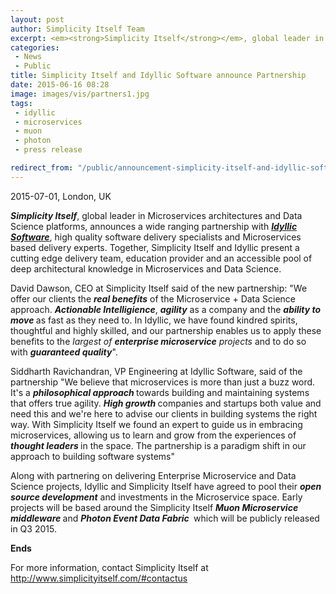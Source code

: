 ```yaml
---
layout: post
author: Simplicity Itself Team
excerpt: <em><strong>Simplicity Itself</strong></em>, global leader in Microservices architectures and Data Science platforms, announces a wide ranging partnership with <a title="Idyllic Software" href="www.idyllic-software.com" target="_blank"><em><strong>Idyllic Software</strong></em></a>.
categories:
 - News
 - Public
title: Simplicity Itself and Idyllic Software announce Partnership
date: 2015-06-16 08:28
image: images/vis/partners1.jpg
tags:
 - idyllic
 - microservices
 - muon
 - photon
 - press release

redirect_from: "/public/announcement-simplicity-itself-and-idyllic-software-partnership.html"
---
```

<p lang="zxx">2015-07-01, London, UK</p>
<p lang="zxx"><em><strong>Simplicity Itself</strong></em>, global leader in Microservices architectures and Data Science platforms, announces a wide ranging partnership with <a title="Idyllic Software" href="www.idyllic-software.com" target="_blank"><em><strong>Idyllic Software</strong></em></a>, high quality software delivery specialists and Microservices based delivery experts. Together, Simplicity Itself and Idyllic present a cutting edge delivery team, education provider and an accessible pool of deep architectural knowledge in Microservices and Data Science.</p>
<p lang="zxx">David Dawson, CEO at Simplicity Itself said of the new partnership: "We offer our clients the <i><b>real benefits</b></i> of the Microservice + Data Science approach. <i><b>Actionable Intelligience</b></i>, <i><b>agility</b></i> as a company and the <i><b>ability to move </b></i>as fast as they need to. In Idyllic, we have found kindred spirits, thoughtful and highly skilled, and our partnership enables us to apply these benefits to the <i>largest of </i><i><b>enterprise microservice</b></i><i> </i><i>projects </i>and to do so with <i><b>guaranteed quality</b></i>".</p>
<p lang="zxx">Siddharth Ravichandran, VP Engineering at Idyllic Software, said of the partnership "We believe that microservices is more than just a buzz word. It's a <i><b>philosophical approach </b></i>towards building and maintaining systems that offers true agility. <i><b>High growth </b></i>companies and startups both value and need this and we're here to advise our clients in building systems the right way. With Simplicity Itself we found an expert to guide us in embracing microservices, allowing us to learn and grow from the experiences of <i><b>thought leaders </b></i>in the space. The partnership is a paradigm shift in our approach to building software systems"</p>
<p lang="zxx">Along with partnering on delivering Enterprise Microservice and Data Science projects, Idyllic and Simplicity Itself have agreed to pool their <i><b>open source development</b></i> and investments in the Microservice space. Early projects will be based around the Simplicity Itself <i><b>Muon Microservice middleware </b></i>and <i><b>Photon Event Data Fabric </b></i> which will be publicly released in Q3 2015.</p>
<p lang="zxx"></p>
<p lang="zxx"><b>Ends</b></p>
<p lang="zxx">For more information, contact Simplicity Itself at <a href="http://www.simplicityitself.com/#contactus">http://www.simplicityitself.com/#contactus</a></p>
<p lang="zxx"></p>